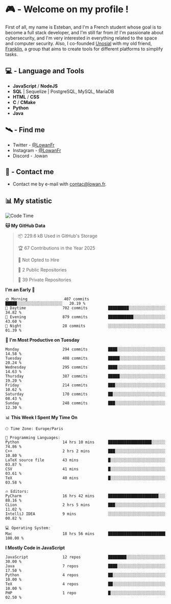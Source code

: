 # 🎮 - Welcome on my profile !
First of all, my name is Esteban, and I'm a French student whose goal is to become a full stack developer, and I'm still far from it!
I'm passionate about cybersecurity, and I'm very interested in everything related to the space and computer security.
Also, I co-founded [Unosial](https://github.com/Unosial) with my old friend, [Franklin](https://github.com/AbaFranklin/), a group that aims to create tools for different platforms to simplify tasks. 



## 💻 - Language and Tools
- **JavaScript** / **NodeJS**
- **SQL** | Sequelize | PostgreSQL, MySQL, MariaDB
- **HTML** / **CSS**
- **C** / **CMake**
- **Python**
- **Java**

## 🛰️ - Find me

 - Twitter - [@LowanFr](https://twitter.com/LowanFr/)
 - Instagram - [@LowanFr](https://instagram.com/LowanFr)
 - Discord -  .lowan
 
## 📡 - Contact me
 - Contact me by e-mail with [contac@lowan.fr](mailto:contact@lowan.fr).

## 📊 My statistic
<!--START_SECTION:waka-->
![Code Time](http://img.shields.io/badge/Code%20Time-1%2C245%20hrs%2031%20mins-blue)

**🐱 My GitHub Data** 

> 📦 229.6 kB Used in GitHub's Storage 
 > 
> 🏆 67 Contributions in the Year 2025
 > 
> 🚫 Not Opted to Hire
 > 
> 📜 2 Public Repositories 
 > 
> 🔑 39 Private Repositories 
 > 
**I'm an Early 🐤** 

```text
🌞 Morning                407 commits         █████░░░░░░░░░░░░░░░░░░░░   20.19 % 
🌆 Daytime                702 commits         █████████░░░░░░░░░░░░░░░░   34.82 % 
🌃 Evening                879 commits         ███████████░░░░░░░░░░░░░░   43.60 % 
🌙 Night                  28 commits          ░░░░░░░░░░░░░░░░░░░░░░░░░   01.39 % 
```
📅 **I'm Most Productive on Tuesday** 

```text
Monday                   294 commits         ████░░░░░░░░░░░░░░░░░░░░░   14.58 % 
Tuesday                  408 commits         █████░░░░░░░░░░░░░░░░░░░░   20.24 % 
Wednesday                295 commits         ████░░░░░░░░░░░░░░░░░░░░░   14.63 % 
Thursday                 387 commits         █████░░░░░░░░░░░░░░░░░░░░   19.20 % 
Friday                   214 commits         ███░░░░░░░░░░░░░░░░░░░░░░   10.62 % 
Saturday                 170 commits         ██░░░░░░░░░░░░░░░░░░░░░░░   08.43 % 
Sunday                   248 commits         ███░░░░░░░░░░░░░░░░░░░░░░   12.30 % 
```


📊 **This Week I Spent My Time On** 

```text
🕑︎ Time Zone: Europe/Paris

💬 Programming Languages: 
Python                   14 hrs 10 mins      ███████████████████░░░░░░   74.86 % 
C++                      2 hrs 2 mins        ███░░░░░░░░░░░░░░░░░░░░░░   10.80 % 
LaTeX source file        43 mins             █░░░░░░░░░░░░░░░░░░░░░░░░   03.87 % 
CSV                      41 mins             █░░░░░░░░░░░░░░░░░░░░░░░░   03.61 % 
TeX                      40 mins             █░░░░░░░░░░░░░░░░░░░░░░░░   03.58 % 

🔥 Editors: 
PyCharm                  16 hrs 42 mins      ██████████████████████░░░   88.16 % 
CLion                    2 hrs 5 mins        ███░░░░░░░░░░░░░░░░░░░░░░   11.02 % 
IntelliJ IDEA            9 mins              ░░░░░░░░░░░░░░░░░░░░░░░░░   00.82 % 

💻 Operating System: 
Mac                      18 hrs 56 mins      █████████████████████████   100.00 % 
```

**I Mostly Code in JavaScript** 

```text
JavaScript               12 repos            ████████░░░░░░░░░░░░░░░░░   30.00 % 
Java                     7 repos             ████░░░░░░░░░░░░░░░░░░░░░   17.50 % 
Python                   4 repos             ██░░░░░░░░░░░░░░░░░░░░░░░   10.00 % 
TeX                      4 repos             ██░░░░░░░░░░░░░░░░░░░░░░░   10.00 % 
PHP                      1 repo              █░░░░░░░░░░░░░░░░░░░░░░░░   02.50 % 
```




<!--END_SECTION:waka-->
